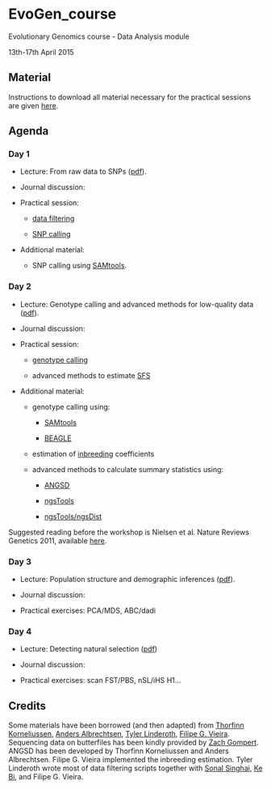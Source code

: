 
# EvoGen_course

Evolutionary Genomics course - Data Analysis module

13th-17th April 2015

## Material

Instructions to download all material necessary for the practical sessions are given [here](https://github.com/mfumagalli/EvoGen_course/blob/master/install.md).

## Agenda

### Day 1

 *	Lecture: From raw data to SNPs ([pdf](https://github.com/mfumagalli/EvoGen_course/blob/master/slides_day_1.pdf)).

 *	Journal discussion:

 *	Practical session:
 
	+	[data filtering](https://github.com/mfumagalli/EvoGen_course/blob/master/filtering.md)

	+	[SNP calling](https://github.com/mfumagalli/EvoGen_course/blob/master/snpcall.md)

 *	Additional material:

	+	SNP calling using [SAMtools](https://github.com/mfumagalli/EvoGen_course/blob/master/snpcall_samtools.md).

### Day 2

 *	Lecture: Genotype calling and advanced methods for low-quality data ([pdf](https://github.com/mfumagalli/EvoGen_course/blob/master/slides_day_2.pdf)).

 *	Journal discussion:

 *	Practical session: 

	+	[genotype calling](https://github.com/mfumagalli/EvoGen_course/blob/master/genocall.md)

	+	advanced methods to estimate [SFS](https://github.com/mfumagalli/EvoGen_course/blob/master/sfs.md)

 *	Additional material: 

	+	genotype calling using:

		-	[SAMtools](https://github.com/mfumagalli/EvoGen_course/blob/master/genocall_samtools.md)

		-	[BEAGLE](https://github.com/mfumagalli/EvoGen_course/blob/master/imputation.md)

	+	estimation of [inbreeding](https://github.com/mfumagalli/EvoGen_course/blob/master/inbreeding.md) coefficients

	+	advanced methods to calculate summary statistics using:

		-	[ANGSD](https://github.com/mfumagalli/EvoGen_course/blob/master/lowcov.md)

		-	[ngsTools](https://github.com/mfumagalli/EvoGen_course/blob/master/lowcov_ngstools.md)

		-	[ngsTools/ngsDist](https://github.com/mfumagalli/ngsTools/blob/master/TUTORIAL.md)


Suggested reading before the workshop is Nielsen et al. Nature Reviews Genetics 2011, available [here](http://cteg.berkeley.edu/~nielsen/wordpress/wp-content/uploads/2013/01/Nielsen-R.-et-al.-2011.pdf).

### Day 3

 *	Lecture: Population structure and demographic inferences ([pdf](https://github.com/mfumagalli/EvoGen_course/blob/master/slides_day_3.pdf)).

 *	Journal discussion:

 *	Practical exercises: PCA/MDS, ABC/dadi

### Day 4

 *	Lecture: Detecting natural selection ([pdf](https://github.com/mfumagalli/EvoGen_course/blob/master/slides_day_4.pdf))

 *	Journal discussion:

 *	Practical exercises: scan FST/PBS, nSL/iHS H1...


## Credits

Some materials have been borrowed (and then adapted) from [Thorfinn Korneliussen](http://scholar.google.co.uk/citations?user=-YNWF4AAAAAJ&hl=en), [Anders Albrechtsen](http://popgen.dk/albrecht/web/WelcomePage.html), [Tyler Linderoth](http://scholar.google.com/citations?user=dTuxmzkAAAAJ&hl=en), [Filipe G. Vieira](http://scholar.google.com/citations?user=gvZmPNQAAAAJ&hl=en).
Sequencing data on butterfiles has been kindly provided by [Zach Gompert](https://gompertlab.wordpress.com/).
ANGSD has been developed by Thorfinn Korneliussen and Anders Albrechtsen. 
Filipe G. Vieira implemented the inbreeding estimation. 
Tyler Linderoth wrote most of data filtering scripts together with [Sonal Singhai](https://systemsbiology.columbia.edu/people/sonal-singhal), [Ke Bi](http://scholar.google.ca/citations?user=ymcwERQAAAAJ), and Filipe G. Vieira.








